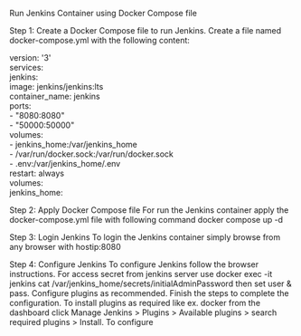 Run Jenkins Container using Docker Compose file

Step 1: Create a Docker Compose file to run Jenkins.
Create a file named docker-compose.yml with the following content:

version: '3'                                                                                                                                           
services:                                                                                                                                             
  jenkins:                                                                                                                                        
    image: jenkins/jenkins:lts                                                                                                                          
    container_name: jenkins                                                                                                                          
    ports:                                                                                                                                                
      - "8080:8080"                                                                                                                            
      - "50000:50000"                                                                                                                            
    volumes:                                                                                                                                         
      - jenkins_home:/var/jenkins_home                                                                                                                             
      - /var/run/docker.sock:/var/run/docker.sock                                                                                                                   
      - .env:/var/jenkins_home/.env                                                                                                                             
    restart: always                                                                                                                                
volumes:                                                                                                                                               
  jenkins_home:                                                                                                                              


Step 2: Apply Docker Compose file
For run the Jenkins container apply the docker-compose.yml file with following command
docker compose up -d

Step 3: Login Jenkins
To login the Jenkins container simply browse from any browser with hostip:8080

Step 4: Configure Jenkins
To configure Jenkins follow the browser instructions.
For access secret from jenkins server use docker exec -it jenkins cat /var/jenkins_home/secrets/initialAdminPassword
  then set user & pass. Configure plugins as recommended. Finish the steps to complete the configuration.
To install plugins as required like ex. docker from the dashboard click Manage Jenkins > Plugins > Available plugins > search required plugins > Install.
To configure 
